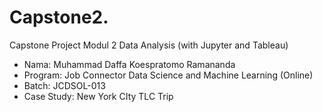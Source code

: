 # Capstone2.
Capstone Project Modul 2 Data Analysis (with Jupyter and Tableau)

- Nama: Muhammad Daffa Koespratomo Ramananda
- Program: Job Connector Data Science and Machine Learning (Online)
- Batch: JCDSOL-013
- Case Study: New York CIty TLC Trip
  
